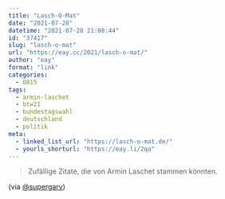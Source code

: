 ```yaml
---
title: "Lasch-O-Mat"
date: "2021-07-28"
datetime: "2021-07-28 21:08:44"
id: "37417"
slug: "lasch-o-mat"
url: "https://eay.cc/2021/lasch-o-mat/"
author: "eay"
format: "link"
categories:
  - 0815
tags:
  - armin-laschet
  - btw21
  - bundestagswahl
  - deutschland
  - politik
meta:
  - linked_list_url: "https://lasch-o-mat.de/"
  - yourls_shorturl: "https://eay.li/2qa"
---
```


> Zufällige Zitate, die von Armin Laschet stammen könnten.

(via [@supergarv](https://twitter.com/supergarv/status/1420144678649933828))
